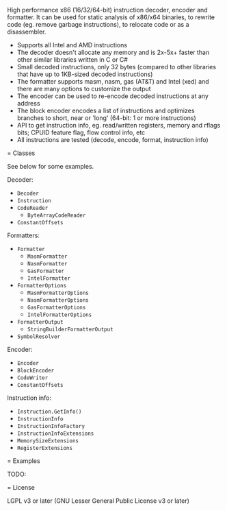 ﻿
High performance x86 (16/32/64-bit) instruction decoder, encoder and formatter.
It can be used for static analysis of x86/x64 binaries, to rewrite code (eg. remove garbage instructions), to relocate code or as a disassembler.

- Supports all Intel and AMD instructions
- The decoder doesn't allocate any memory and is 2x-5x+ faster than other similar libraries written in C or C#
- Small decoded instructions, only 32 bytes (compared to other libraries that have up to 1KB-sized decoded instructions)
- The formatter supports masm, nasm, gas (AT&T) and Intel (xed) and there are many options to customize the output
- The encoder can be used to re-encode decoded instructions at any address
- The block encoder encodes a list of instructions and optimizes branches to short, near or 'long' (64-bit: 1 or more instructions)
- API to get instruction info, eg. read/written registers, memory and rflags bits; CPUID feature flag, flow control info, etc
- All instructions are tested (decode, encode, format, instruction info)

= Classes

See below for some examples.

Decoder:

- `Decoder`
- `Instruction`
- `CodeReader`
	- `ByteArrayCodeReader`
- `ConstantOffsets`

Formatters:

- `Formatter`
	- `MasmFormatter`
	- `NasmFormatter`
	- `GasFormatter`
	- `IntelFormatter`
- `FormatterOptions`
	- `MasmFormatterOptions`
	- `NasmFormatterOptions`
	- `GasFormatterOptions`
	- `IntelFormatterOptions`
- `FormatterOutput`
	- `StringBuilderFormatterOutput`
- `SymbolResolver`

Encoder:

- `Encoder`
- `BlockEncoder`
- `CodeWriter`
- `ConstantOffsets`

Instruction info:

- `Instruction.GetInfo()`
- `InstructionInfo`
- `InstructionInfoFactory`
- `InstructionInfoExtensions`
- `MemorySizeExtensions`
- `RegisterExtensions`

= Examples

TODO:

= License

LGPL v3 or later (GNU Lesser General Public License v3 or later)
